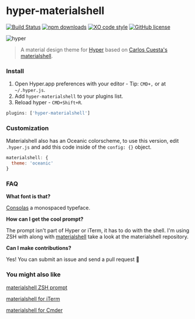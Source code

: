 # hyper-materialshell

[![Build Status](https://img.shields.io/travis/carloscuesta/hyper-materialshell.svg?style=flat-square)](https://travis-ci.org/carloscuesta/hyper-materialshell)
[![npm downloads](https://img.shields.io/npm/dt/hyper-materialshell.svg?style=flat-square)](http://npmjs.com/carloscuesta/hyper-materialshell)
[![XO code style](https://img.shields.io/badge/code_style-XO-5ed9c7.svg?style=flat-square)](https://github.com/sindresorhus/xo)
[![GitHub license](https://img.shields.io/github/license/carloscuesta/hyper-materialshell.svg?style=flat-square)](https://github.com/carloscuesta/hyper-materialshell/blob/master/LICENSE)

![hyper](https://cloud.githubusercontent.com/assets/7629661/17600203/b890114c-6002-11e6-87ab-e07f911e4568.png)

> A material design theme for [Hyper](http://hyper.is) based on [Carlos Cuesta's materialshell](https://github.com/carloscuesta/materialshell).

### Install

1. Open Hyper.app preferences with your editor - Tip: `CMD+,` or at `~/.hyper.js`.
2. Add `hyper-materialshell` to your plugins list.
3. Reload hyper - `CMD+Shift+R`.

```js
plugins: ['hyper-materialshell']
```

### Customization

Materialshell also has an Oceanic colorscheme, to use this version, edit `.hyper.js` and add this code inside of the `config: {}` object.

```javascript
materialshell: {
  theme: 'oceanic'
}
```

### FAQ

**What font is that?**

[Consolas](https://en.wikipedia.org/wiki/Consolas) a monospaced typeface.

**How can I get the cool prompt?**

The prompt isn't part of Hyper or iTerm, it has to do with the shell. I'm using ZSH with along with [materialshell](https://github.com/carloscuesta/materialshell) take a look at the materialshell repository.

**Can I make contributions?**

Yes! You can submit an issue and send a pull request :tada:

### You might also like

[materialshell ZSH prompt](https://github.com/carloscuesta/materialshell#shell-prompt)

[materialshell for iTerm](https://github.com/carloscuesta/materialshell#iterm)

[materialshell for Cmder](https://github.com/carloscuesta/materialshell#cmder)
